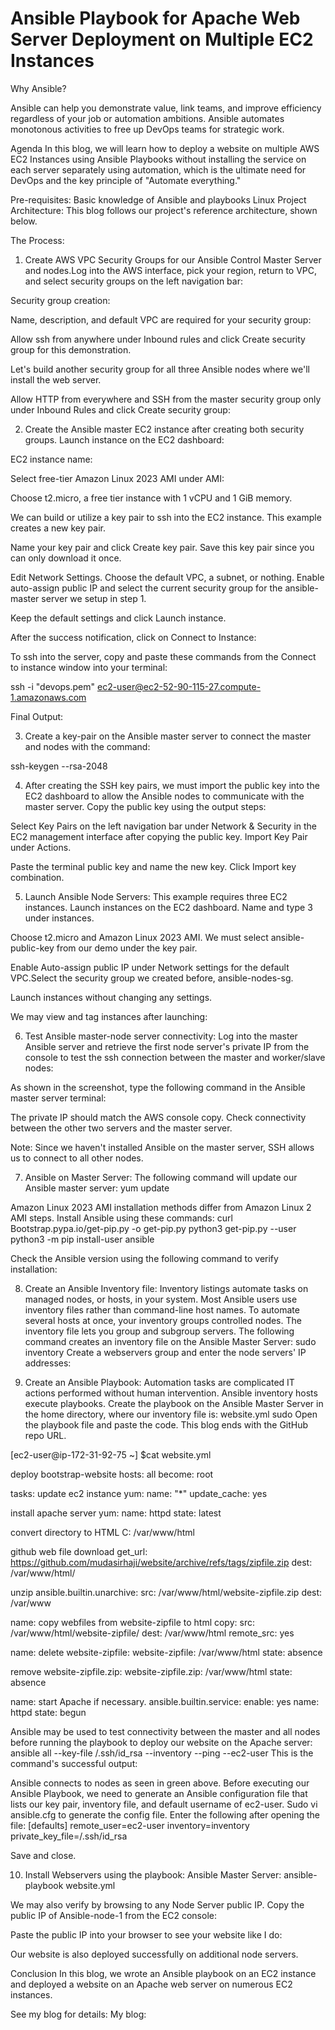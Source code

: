 # Ansible Playbook for Apache Web Server Deployment on Multiple EC2 Instances


Why Ansible?



Ansible can help you demonstrate value, link teams, and improve efficiency regardless of your job or automation ambitions. Ansible automates monotonous activities to free up DevOps teams for strategic work.



Agenda
In this blog, we will learn how to deploy a website on multiple AWS EC2 Instances using Ansible Playbooks without installing the service on each server separately using automation, which is the ultimate need for DevOps and the key principle of "Automate everything."


Pre-requisites:
Basic knowledge of Ansible and playbooks
Linux Project Architecture: This blog follows our project's reference architecture, shown below.


The Process:
1. Create AWS VPC Security Groups for our Ansible Control Master Server and nodes.Log into the AWS interface, pick your region, return to VPC, and select security groups on the left navigation bar:


Security group creation:


Name, description, and default VPC are required for your security group:


Allow ssh from anywhere under Inbound rules and click Create security group for this demonstration.


Let's build another security group for all three Ansible nodes where we'll install the web server.


Allow HTTP from everywhere and SSH from the master security group only under Inbound Rules and click Create security group:



2. Create the Ansible master EC2 instance after creating both security groups.
Launch instance on the EC2 dashboard:



EC2 instance name:




Select free-tier Amazon Linux 2023 AMI under AMI:




Choose t2.micro, a free tier instance with 1 vCPU and 1 GiB memory.





We can build or utilize a key pair to ssh into the EC2 instance. This example creates a new key pair.





Name your key pair and click Create key pair. Save this key pair since you can only download it once.



Edit Network Settings. Choose the default VPC, a subnet, or nothing. Enable auto-assign public IP and select the current security group for the ansible-master server we setup in step 1.




Keep the default settings and click Launch instance.


After the success notification, click on Connect to Instance:


To ssh into the server, copy and paste these commands from the Connect to instance window into your terminal:


ssh -i "devops.pem" ec2-user@ec2-52-90-115-27.compute-1.amazonaws.com




Final Output:





3. Create a key-pair on the Ansible master server to connect the master and nodes with the command:


ssh-keygen --rsa-2048





4. After creating the SSH key pairs, we must import the public key into the EC2 dashboard to allow the Ansible nodes to communicate with the master server.
Copy the public key using the output steps:





Select Key Pairs on the left navigation bar under Network & Security in the EC2 management interface after copying the public key. Import Key Pair under Actions.






Paste the terminal public key and name the new key. Click Import key combination.



5. Launch Ansible Node Servers: This example requires three EC2 instances.
Launch instances on the EC2 dashboard.
Name and type 3 under instances.




Choose t2.micro and Amazon Linux 2023 AMI.
We must select ansible-public-key from our demo under the key pair.


Enable Auto-assign public IP under Network settings for the default VPC.Select the security group we created before, ansible-nodes-sg.


Launch instances without changing any settings.


We may view and tag instances after launching:



6. Test Ansible master-node server connectivity: Log into the master Ansible server and retrieve the first node server's private IP from the console to test the ssh connection between the master and worker/slave nodes:



As shown in the screenshot, type the following command in the Ansible master server terminal:




The private IP should match the AWS console copy.
Check connectivity between the other two servers and the master server.


Note: Since we haven't installed Ansible on the master server, SSH allows us to connect to all other nodes.


7. Ansible on Master Server:
The following command will update our Ansible master server:
yum update


Amazon Linux 2023 AMI installation methods differ from Amazon Linux 2 AMI steps.
Install Ansible using these commands:
curl  Bootstrap.pypa.io/get-pip.py -o get-pip.py
python3 get-pip.py --user python3 -m pip install-user ansible




Check the Ansible version using the following command to verify installation:




8. Create an Ansible Inventory file: Inventory listings automate tasks on managed nodes, or hosts, in your system. Most Ansible users use inventory files rather than command-line host names. To automate several hosts at once, your inventory groups controlled nodes.
The inventory file lets you group and subgroup servers.
The following command creates an inventory file on the Ansible Master Server:
sudo inventory
Create a webservers group and enter the node servers' IP addresses:







9. Create an Ansible Playbook: Automation tasks are complicated IT actions performed without human intervention. Ansible inventory hosts execute playbooks.
Create the playbook on the Ansible Master Server in the home directory, where our inventory file is:
website.yml sudo
Open the playbook file and paste the code. This blog ends with the GitHub repo URL.



[ec2-user@ip-172-31-92-75 ~] $cat website.yml


deploy bootstrap-website hosts: all
become: root


tasks:
update ec2 instance
yum:
name: "*"
update_cache: yes


install apache server
yum:
name: httpd
state: latest


convert directory to HTML
C: /var/www/html


github web file download
get_url: https://github.com/mudasirhaji/website/archive/refs/tags/zipfile.zip dest: /var/www/html/


unzip ansible.builtin.unarchive:
src: /var/www/html/website-zipfile.zip dest: /var/www


name: copy webfiles from website-zipfile to html copy: src: /var/www/html/website-zipfile/ dest: /var/www/html remote_src: yes


name: delete website-zipfile:
website-zipfile: /var/www/html
state: absence


remove website-zipfile.zip:
website-zipfile.zip: /var/www/html
state: absence


name: start Apache if necessary.
ansible.builtin.service:
enable: yes
name: httpd
state: begun




Ansible may be used to test connectivity between the master and all nodes before running the playbook to deploy our website on the Apache server:
ansible all --key-file /.ssh/id_rsa --inventory --ping --ec2-user
This is the command's successful output:




Ansible connects to nodes as seen in green above.
Before executing our Ansible Playbook, we need to generate an Ansible configuration file that lists our key pair, inventory file, and default username of ec2-user.
Sudo vi ansible.cfg to generate the config file.
Enter the following after opening the file:
[defaults]
remote_user=ec2-user inventory=inventory private_key_file=/.ssh/id_rsa


Save and close.


10. Install Webservers using the playbook:
Ansible Master Server: ansible-playbook website.yml



We may also verify by browsing to any Node Server public IP. Copy the public IP of Ansible-node-1 from the EC2 console:




Paste the public IP into your browser to see your website like I do:



Our website is also deployed successfully on additional node servers.


Conclusion
In this blog, we wrote an Ansible playbook on an EC2 instance and deployed a website on an Apache web server on numerous EC2 instances.


See my blog for details:
My blog:


